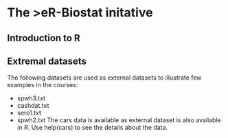 # The >eR-Biostat initative
## Introduction to R 
## Extremal datasets
The following datasets are used as external datasets to illustrate few examples in the courses:
* spwh3.txt
* cashdat.txt
* sero1.txt
* spwh2.txt
The cars data is available as external dataset is also available in R. Use help(cars) to see the details about the data.

